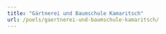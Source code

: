 ```yaml
---
title: "Gärtnerei und Baumschule Kamaritsch"
url: /poels/gaertnerei-und-baumschule-kamaritsch/
---
```

